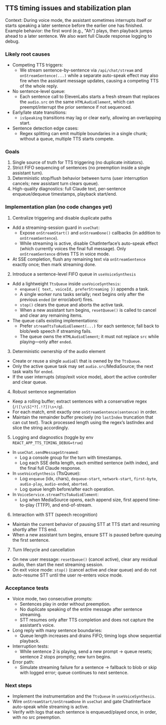 ## TTS timing issues and stabilization plan

Context: During voice mode, the assistant sometimes interrupts itself or starts speaking a later sentence before the earlier one has finished. Example behavior: the first word (e.g., "Ah") plays, then playback jumps ahead to a later sentence. We also want full Claude response logging to debug.

### Likely root causes
- Competing TTS triggers:
  - We stream sentence-by-sentence via `/api/chat/stream` and `onStreamSentence(...)` while a separate auto-speak effect may also fire when the assistant message updates, causing a competing TTS of the whole reply.
- No sentence-level queue:
  - Each sentence call to ElevenLabs starts a fresh stream that replaces the `audio.src` on the same `HTMLAudioElement`, which can preempt/interrupt the prior sentence if not sequenced.
- Early/late state transitions:
  - `isSpeaking` transitions may lag or clear early, allowing an overlapping start.
- Sentence detection edge cases:
  - Regex splitting can emit multiple boundaries in a single chunk; without a queue, multiple TTS starts compete.

### Goals
1) Single source of truth for TTS triggering (no duplicate initiators).
2) Strict FIFO sequencing of sentences (no preemption inside a single assistant turn).
3) Deterministic stop/flush behavior between turns (user interruption cancels; new assistant turn clears queue).
4) High-quality diagnostics: full Claude text, per-sentence enqueue/dequeue timestamps, playback start/end.

### Implementation plan (no code changes yet)

1) Centralize triggering and disable duplicate paths
- Add a streaming-session guard in `useChat`:
  - Expose `onStreamStart()` and `onStreamDone()` callbacks (in addition to `onStreamSentence`).
  - While streaming is active, disable ChatInterface’s auto-speak effect (which currently voices the final full message). Only `onStreamSentence` drives TTS in voice mode.
- At SSE completion, flush any remaining text via `onStreamSentence` exactly once; then mark streaming done.

2) Introduce a sentence-level FIFO queue in `useVoiceSynthesis`
- Add a lightweight `TtsQueue` inside `useVoiceSynthesis`:
  - `enqueue({ text, voiceId, preferStreaming })` appends a task.
  - A single worker runs tasks serially; next begins only after the previous `ended` (or error/abort) fires.
  - `stop()` clears the queue and aborts the active task.
  - When a new assistant turn begins, `resetQueue()` is called to cancel and clear any remaining items.
- The queue calls existing implementations:
  - Prefer `streamTtsToAudioElement(...)` for each sentence; fall back to blob/web speech if streaming fails.
  - The queue owns the `HTMLAudioElement`; it must not replace `src` while playing—only after `ended`.

3) Deterministic ownership of the audio element
- Create or reuse a single `audioEl` that is owned by the `TtsQueue`.
- Only the active queue task may set `audio.src`/MediaSource; the next task waits for `ended`.
- If the user interrupts (stop/exit voice mode), abort the active controller and clear queue.

4) Robust sentence segmentation
- Keep a rolling buffer; extract sentences with a conservative regex (`/([\s\S]*?[.!?])\s+/g`).
- For each match, emit exactly one `onStreamSentence(sentence)` in order.
- Maintain the remainder buffer precisely (no `lastIndex` truncation that can cut text). Track processed length using the regex’s lastIndex and slice the string accordingly.

5) Logging and diagnostics (toggle by env `REACT_APP_TTS_TIMING_DEBUG=true`)
- In `useChat.sendMessageStreamed`:
  - Log a console group for the turn with timestamps.
  - Log each SSE delta length, each emitted sentence (with index), and the final full Claude response.
- In `useVoiceSynthesis` (TtsQueue):
  - Log `enqueue` (idx, chars), `dequeue-start`, `network-start`, `first-byte`, `audio-play`, `audio-ended`, `aborted`.
  - Log queue length before/after each operation.
- In `VoiceService.streamTtsToAudioElement`:
  - Log when MediaSource opens, each append size, first append time-to-play (TTFP), and end-of-stream.

6) Interaction with STT (speech recognition)
- Maintain the current behavior of pausing STT at TTS start and resuming shortly after TTS end.
- When a new assistant turn begins, ensure STT is paused before queuing the first sentence.

7) Turn lifecycle and cancellation
- On new user message: `resetQueue()` (cancel active), clear any residual audio, then start the next streaming session.
- On exit voice mode: `stop()` (cancel active and clear queue) and do not auto-resume STT until the user re-enters voice mode.

### Acceptance tests
- Voice mode, two consecutive prompts:
  - Sentences play in order without preemption.
  - No duplicate speaking of the entire message after sentence streaming.
  - STT resumes only after TTS completion and does not capture the assistant’s voice.
- Long reply with many sentence boundaries:
  - Queue length increases and drains FIFO; timing logs show sequential playback.
- Interruption tests:
  - While sentence 2 is playing, send a new prompt → queue resets; sentence 2 stops promptly; new turn begins.
- Error path:
  - Simulate streaming failure for a sentence → fallback to blob or skip with logged error; queue continues to next sentence.

### Next steps
- Implement the instrumentation and the `TtsQueue` in `useVoiceSynthesis`.
- Wire `onStreamStart/onStreamDone` in `useChat` and gate ChatInterface auto-speak while streaming is active.
- Verify with logs that each sentence is enqueued/played once, in order, with no src preemption.


